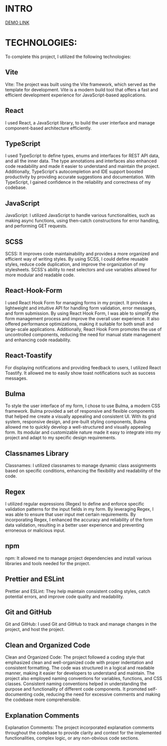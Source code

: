 # INTRO

[DEMO LINK](https://kolya-movchan.github.io/halo-lab-form)

# TECHNOLOGIES:

To complete this project, I utilized the following technologies:

## Vite
Vite: The project was built using the Vite framework, which served as the template for development. Vite is a modern build tool that offers a fast and efficient development experience for JavaScript-based applications.

## React
I used React, a JavaScript library, to build the user interface and manage component-based architecture efficiently.

## TypeScript
I used TypeScript to define types, enums and interfaces for REST API data, and all the inner data. The type annotations and interfaces also enhanced code readability and made it easier to understand and maintain the project. Additionally, TypeScript's autocompletion and IDE support boosted productivity by providing accurate suggestions and documentation. With TypeScript, I gained confidence in the reliability and correctness of my codebase.

## JavaScript
JavaScript: I utilized JavaScript to handle various functionalities, such as making async functions, using then-catch constructions for error handling, and performing GET requests.

## SCSS
SCSS: It improves code maintainability and provides a more organized and efficient way of writing styles. By using SCSS, I could define reusable styles, reduce code duplication, and improve the organization of my stylesheets. SCSS's ability to nest selectors and use variables allowed for more modular and readable code. 

## React-Hook-Form
I used React Hook Form for managing forms in my project. It provides a lightweight and intuitive API for handling form validation, error messages, and form submission. By using React Hook Form, I was able to simplify the form management process and improve the overall user experience. It also offered performance optimizations, making it suitable for both small and large-scale applications. Additionally, React Hook Form promotes the use of uncontrolled components, reducing the need for manual state management and enhancing code readability.

## React-Toastify
For displaying notifications and providing feedback to users, I utilized React Toastify. It allowed me to easily show toast notifications such as success messages.

## Bulma
To style the user interface of my form, I chose to use Bulma, a modern CSS framework. Bulma provided a set of responsive and flexible components that helped me create a visually appealing and consistent UI. With its grid system, responsive design, and pre-built styling components, Bulma allowed me to quickly develop a well-structured and visually appealing form. Its modular and customizable nature made it easy to integrate into my project and adapt to my specific design requirements.

## Classnames Library
Classnames: I utilized classnames to manage dynamic class assignments based on specific conditions, enhancing the flexibility and readability of the code.

## Regex
I utilized regular expressions (Regex) to define and enforce specific validation patterns for the input fields in my form. By leveraging Regex, I was able to ensure that user input met certain requirements. By incorporating Regex, I enhanced the accuracy and reliability of the form data validation, resulting in a better user experience and preventing erroneous or malicious input.

## npm
npm: It allowed me to manage project dependencies and install various libraries and tools needed for the project.

## Prettier and ESLint
Prettier and ESLint: They help maintain consistent coding styles, catch potential errors, and improve code quality and readability.

## Git and GitHub
Git and GitHub: I used Git and GitHub to track and manage changes in the project, and host the project.

## Clean and Organized Code
Clean and Organized Code: The project followed a coding style that emphasized clean and well-organized code with proper indentation and consistent formatting. The code was structured in a logical and readable manner, making it easier for developers to understand and maintain. The project also employed naming conventions for variables, functions, and CSS classes. Consistent naming conventions helped in understanding the purpose and functionality of different code components. It promoted self-documenting code, reducing the need for excessive comments and making the codebase more comprehensible.

## Explanation Comments
Explanation Comments: The project incorporated explanation comments throughout the codebase to provide clarity and context for the implemented functionalities, complex logic, or any non-obvious code sections.
